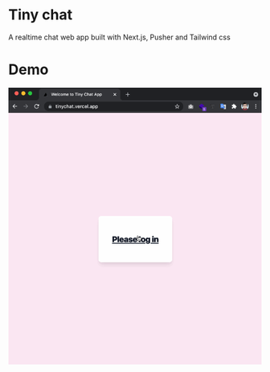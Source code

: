 # Tiny chat

A realtime chat web app built with Next.js, Pusher and Tailwind css

# Demo

![](https://raw.githubusercontent.com/chienkira/tiny-chat/main/demo.gif)
